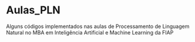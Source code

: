 # Aulas_PLN
Alguns códigos implementados nas aulas de Processamento de Linguagem Natural no MBA em Inteligência Artificial e Machine Learning da FIAP

